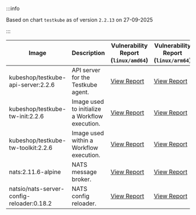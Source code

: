:::info

Based on chart `testkube` as of version `2.2.13` on 27-09-2025

:::

| Image | Description | Vulnerability Report (`linux/amd64`) | Vulnerability Report (`linux/arm64`) | Docker Image |
|-------|-------------|----------------------------------------|----------------------------------------|--------------|
| kubeshop/testkube-api-server:2.2.6 | API server for the Testkube agent. | [View Report](./testkube-api-server-2.2.6_linux_amd64.md) | [View Report](./testkube-api-server-2.2.6_linux_arm64.md) | [View Image](https://hub.docker.com/layers/kubeshop/testkube-api-server/2.2.6/images/sha256-4adbb96ad1ccf9d911313d9ca66eba3bb8718af9b28913bc4274211f608a4f4c?context=explore) |
| kubeshop/testkube-tw-init:2.2.6 | Image used to initialize a Workflow execution. | [View Report](./testkube-tw-init-2.2.6_linux_amd64.md) | [View Report](./testkube-tw-init-2.2.6_linux_arm64.md) | [View Image](https://hub.docker.com/layers/kubeshop/testkube-tw-init/2.2.6/images/sha256-a4ba24c51a9822f0fb965da4175cd43ddac1aecb72940fbe82ced5bede4f1131?context=explore) |
| kubeshop/testkube-tw-toolkit:2.2.6 | Image used within a Workflow execution. | [View Report](./testkube-tw-toolkit-2.2.6_linux_amd64.md) | [View Report](./testkube-tw-toolkit-2.2.6_linux_arm64.md) | [View Image](https://hub.docker.com/layers/kubeshop/testkube-tw-toolkit/2.2.6/images/sha256-347787d1e1f8c1553e48294c4f497fe45d1eb91fa8031b79be065f2d8cf5a417?context=explore) |
| nats:2.11.6-alpine | NATS message broker. | [View Report](./nats-2.11.6-alpine_linux_amd64.md) | [View Report](./nats-2.11.6-alpine_linux_arm64.md) | [View Image](https://hub.docker.com/layers/library/nats/2.11.6-alpine/images/sha256-de0f76b542a7950f4a7a944c5a201f51a72be5aac3e71fbc64f14898e3ae1965?context=explore) |
| natsio/nats-server-config-reloader:0.18.2 | NATS config reloader. | [View Report](./nats-server-config-reloader-0.18.2_linux_amd64.md) | [View Report](./nats-server-config-reloader-0.18.2_linux_arm64.md) | [View Image](https://hub.docker.com/layers/natsio/nats-server-config-reloader/0.18.2/images/sha256-902e9a716beaddfa937bba2a94bf1af779cec3c1a9acc309d68ba7cbea35a833?context=explore) |

